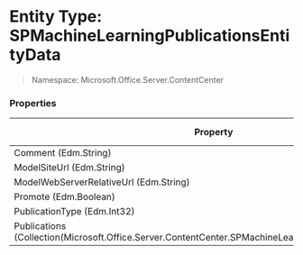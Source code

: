 # Entity Type: SPMachineLearningPublicationsEntityData

> Namespace: Microsoft.Office.Server.ContentCenter

### Properties

Property | SPO | SP 2019 | SP 2016 | SP 2013
----------|:---:|:-------:|:-------:|:-------:
Comment (Edm.String) | ✅ | ❌ | ❌ | ❌
ModelSiteUrl (Edm.String) | ✅ | ❌ | ❌ | ❌
ModelWebServerRelativeUrl (Edm.String) | ✅ | ❌ | ❌ | ❌
Promote (Edm.Boolean) | ✅ | ❌ | ❌ | ❌
PublicationType (Edm.Int32) | ✅ | ❌ | ❌ | ❌
Publications (Collection(Microsoft.Office.Server.ContentCenter.SPMachineLearningPublicationEntityData)) | ✅ | ❌ | ❌ | ❌